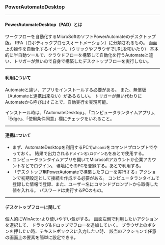 ### PowerAutomateDesktop

---

#### PowerAutomateDesktop（PAD）とは
ワークフローを自動化するMicroSoftのソフトPowerAutomateのデスクトップ版。
RPA（ロボティックプロセスオートメーション）に分類されるもの。
画面上の操作を自動化するイメージ。（クリックやブラウザでURLを叩いたり）
基本的に半自動ツールで、クラウドフローを構築して自動化を行うAutomateと違い、トリガーが無いので自身で構築したデスクトップフローを実行しない。

---

#### 利用について
Automateと違い、アプリをインストールする必要がある。
また、無償版（Automateと連携出来ない）があるらしい。
トリガーが無い代わりにAutomateから呼び出すことで、自動実行を実現可能。

インストール時は、「AutomateDesktop」、「コンピュータランタイムアプリ」、「Edge」、「使用条件同意」欄にチェックをいれること。

---

#### 連携について
- まず、AutomateDesktopを利用するPCで`whoami`をコマンドプロンプトでやっておく。
  結果で出力される`ドメイン名\ログイン名`をあとで使用する。
- コンピュータランタイムアプリを開いてMicrosoftアカウントか企業アカウントなどでログイン。
  環境にそのPCを登録する。あとで利用する。
- 「デスクトップ用PowerAutomateで構築したフローを実行する」アクションで初期設定として接続を作成する必要がある。
  コンピュータランタイムで登録した情報で登録、また、ユーザー名にコマンドプロンプトから取得した値を入れる。
  パスワードは実行するPCのもの。

---

#### デスクトップフローに関して

個人的にWinActorより使いやすい気がする。
画面左側で利用したいアクションを選択して、
ドラッグ&ドロップでフローを追加していく。
ブラウザ上のボタンを押したい時、テキストボックスに入力したい時、
該当のアクションで任意の画面上の要素を簡単に設定できる。